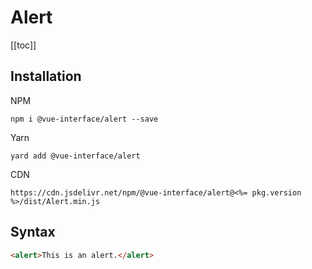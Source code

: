 # Alert

[[toc]]

## Installation

NPM

    npm i @vue-interface/alert --save

Yarn

    yard add @vue-interface/alert

CDN

    https://cdn.jsdelivr.net/npm/@vue-interface/alert@<%= pkg.version %>/dist/Alert.min.js

## Syntax

``` html
<alert>This is an alert.</alert>
```